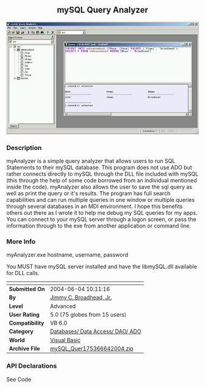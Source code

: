 ﻿<div align="center">

## mySQL Query Analyzer

<img src="PIC200464111148898.jpg">
</div>

### Description

myAnalyzer is a simple query analyzer that allows users to run SQL Statements to their mySQL database. This program does not use ADO but rather connects directly to mySQL through the DLL file included with mySQL (this through the help of some code borrowed from an individual mentioned inside the code). myAnalyzer also allows the user to save the sql query as well as print the query or it's results. The program has full search capabilities and can run multiple queries in one window or multiple queries through several databases in an MDI environment. I hope this benefits others out there as I wrote it to help me debug my SQL queries for my apps. You can connect to your mySQL server through a logon screen, or pass the information through to the exe from another application or command line.
 
### More Info
 
myAnalyzer.exe hostname, username, password

You MUST have mySQL server installed and have the libmySQL.dll available for DLL calls.


<span>             |<span>
---                |---
**Submitted On**   |2004-06-04 10:11:16
**By**             |[Jimmy C\. Broadhead, Jr\.](https://github.com/Planet-Source-Code/PSCIndex/blob/master/ByAuthor/jimmy-c-broadhead-jr.md)
**Level**          |Advanced
**User Rating**    |5.0 (75 globes from 15 users)
**Compatibility**  |VB 6\.0
**Category**       |[Databases/ Data Access/ DAO/ ADO](https://github.com/Planet-Source-Code/PSCIndex/blob/master/ByCategory/databases-data-access-dao-ado__1-6.md)
**World**          |[Visual Basic](https://github.com/Planet-Source-Code/PSCIndex/blob/master/ByWorld/visual-basic.md)
**Archive File**   |[mySQL\_Quer175366642004\.zip](https://github.com/Planet-Source-Code/jimmy-c-broadhead-jr-mysql-query-analyzer__1-54176/archive/master.zip)

### API Declarations

See Code





